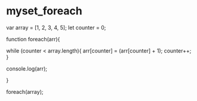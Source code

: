# myset_foreach


var array = [1, 2, 3, 4, 5];
let counter = 0;

function foreach(arr){

while (counter < array.length){
arr[counter] = (arr[counter] + 1);
counter++;
}

console.log(arr);

}

foreach(array);
